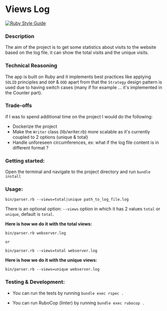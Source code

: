 # Views Log
[![Ruby Style Guide](https://img.shields.io/badge/code_style-rubocop-brightgreen.svg)](https://github.com/rubocop/rubocop)

### Description
The aim of the project is to get some statistics about visits to the website based on the log file. it can show the total visits and the unique visits.

### Technical Reasoning
The app is built on Ruby and it implements best practices like applying `SOLID` principles and `OOP` & `OOD` apart from that the `Strategy` design pattern is used due to having switch cases (many if for example ... it's implemented in the Counter part).

### Trade-offs
if I was to spend additional time on the project I would do the following:
* Dockerize the project
* Make the `Writer` class (lib/writer.rb) more scalable as it's currently coupled to 2 options (unique & total)
* Handle unforeseen circumferences, ex: what if the log file content is in different format ?
### Getting started:

Open the terminal and navigate to the project directory and run `bundle install`

### Usage:

```
bin/parser.rb --views=total|unique path_to_log_file.log
```

There is an optional option: `--views` option in which it has 2 values `total` or `unique`, default is `total`.

**Here is how we do it with the total views:**
```
bin/parser.rb webserver.log
```

`or`

```
bin/parser.rb --views=total webserver.log
```

**Here is how we do it with the unique views:**
```
bin/parser.rb --views=unique webserver.log
```

### Testing & Development:
* You can run the tests by running `bundle exec rspec .`

* You can run RuboCop (linter) by running `bundle exec rubocop .`